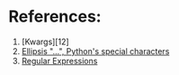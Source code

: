 # References:

1. [Kwargs][12]
2. [Ellipsis "...", Python's special characters][2]
3. [Regular Expressions][3]

[1]: https://github.com/HelloWounderworld/Review-Python/blob/main/Revisao-Udemy/secao04-Python-Intermediario-Funcoes-Dicionario-Modulos-Programcao-Funcional-e-mais/README.md#aula-32---empacotamento-e-desempacotamento-de-dicion%C3%A1rios--args-e-kwargs

[2]: https://docs.python.org/3/library/constants.html#Ellipsis

[3]: https://www.w3schools.com/python/python_regex.asp
